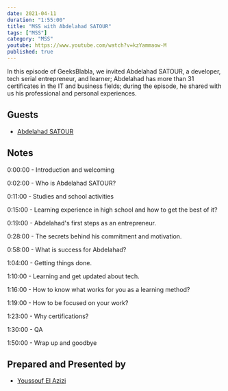 ```yaml
---
date: 2021-04-11
duration: "1:55:00"
title: "MSS with Abdelahad SATOUR"
tags: ["MSS"]
category: "MSS"
youtube: https://www.youtube.com/watch?v=kzYammaow-M
published: true
---
```


In this episode of GeeksBlabla, we invited Abdelahad SATOUR, a developer, tech serial entrepreneur, and learner; Abdelahad has more than 31 certificates in the IT and business fields; during the episode, he shared with us his professional and personal experiences.

## Guests

- [Abdelahad SATOUR](https://www.linkedin.com/in/adsatour/)

## Notes

0:00:00 - Introduction and welcoming

0:02:00 - Who is Abdelahad SATOUR?

0:11:00 - Studies and school activities

0:15:00 - Learning experience in high school and how to get the best of it?

0:19:00 - Abdelahad's first steps as an entrepreneur.

0:28:00 - The secrets behind his commitment and motivation.

0:58:00 - What is success for Abdelahad?

1:04:00 - Getting things done.

1:10:00 - Learning and get updated about tech.

1:16:00 - How to know what works for you as a learning method?

1:19:00 - How to be focused on your work?

1:23:00 - Why certifications?

1:30:00 - QA

1:50:00 - Wrap up and goodbye

## Prepared and Presented by

- [Youssouf El Azizi](https://elazizi.com/)
